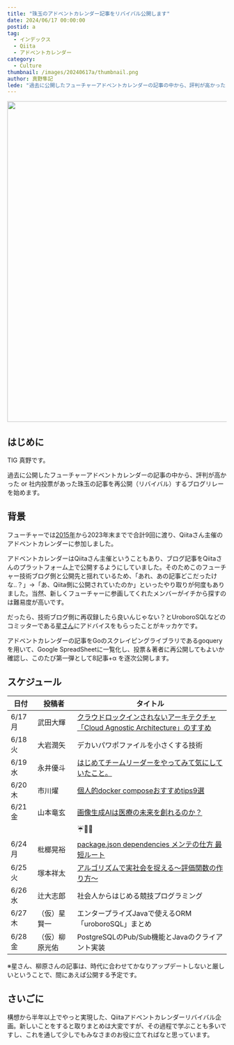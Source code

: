 ```yaml
---
title: "珠玉のアドベントカレンダー記事をリバイバル公開します"
date: 2024/06/17 00:00:00
postid: a
tag:
  - インデックス
  - Qiita
  - アドベントカレンダー
category:
  - Culture
thumbnail: /images/20240617a/thumbnail.png
author: 真野隼記
lede: "過去に公開したフューチャーアドベントカレンダーの記事の中から、評判が高かった or 社内投票があった珠玉の記事を再公開（リバイバル）するブログリレーを始めます。"
---
```


<img src="/images/20240617a/undraw_Innovative_re_rr5i.png" alt="" width="980" height="734">

## はじめに

TIG 真野です。

過去に公開したフューチャーアドベントカレンダーの記事の中から、評判が高かった or 社内投票があった珠玉の記事を再公開（リバイバル）するブログリレーを始めます。

## 背景

フューチャーでは[2015年](https://qiita.com/advent-calendar/2015/future)から2023年末までで合計9回に渡り、Qiitaさん主催のアドベントカレンダーに参加しました。

アドベントカレンダーはQiitaさん主催ということもあり、ブログ記事をQiitaさんのプラットフォーム上で公開するようにしていました。そのためこのフューチャー技術ブログ側と公開先と揺れているため、「あれ、あの記事どこだったけな..？」→「あ、Qiita側に公開されていたのか」といったやり取りが何度もありました。当然、新しくフューチャーに参画してくれたメンバーがイチから探すのは難易度が高いです。

だったら、技術ブログ側に再収録したら良いんじゃない？とUroboroSQLなどのコミッターである[星さん](https://future-architect.github.io/authors/%E6%98%9F%E8%B3%A2%E4%B8%80/)にアドバイスをもらったことがキッカケです。

アドベントカレンダーの記事をGoのスクレイピングライブラリであるgoqueryを用いて、Google SpreadSheetに一覧化し、投票＆著者に再公開してもよいか確認し、このたび第一弾として8記事+α を逐次公開します。

## スケジュール

| 日付 | 投稿者         | タイトル                                                                        |
|------|----------------|---------------------------------------------------------------------------------|
| 6/17 月 | 武田大輝       | [クラウドロックインされないアーキテクチャ「Cloud Agnostic Architecture」のすすめ](/articles/20240617b/) |
| 6/18 火| 大岩潤矢       | デカいパワポファイルを小さくする技術                                            |
| 6/19 水| 永井優斗       | [はじめてチームリーダーをやってみて気にしていたこと。](/articles/20240619a/)                            |
| 6/20 木| 市川燿         | [個人的docker composeおすすめtips9選](/articles/20240620a/)                                             |
| 6/21 金| 山本竜玄       | [画像生成AIは医療の未来を創れるのか？](/articles/20240621a/)                                            |
|   |                |   ☔️🐸🐌                                                                              |
| 6/24 月| 枇榔晃裕       | [package.json dependencies メンテの仕方 最短ルート](/articles/20240624a/)                               |
| 6/25 火| 塚本祥太       | [アルゴリズムで実社会を捉える～評価関数の作り方～](/articles/20240625a/)                                |
| 6/26 水| 辻大志郎       | 社会人からはじめる競技プログラミング                                            |
| 6/27 木| （仮）星賢一   | エンタープライズJavaで使えるORM「uroboroSQL」まとめ                             |
| 6/28 金| （仮）柳原光佑 | PostgreSQLのPub/Sub機能とJavaのクライアント実装                                 |

※星さん、柳原さんの記事は、時代に合わせてかなりアップデートしないと厳しいということで、間にあえば公開する予定です。


## さいごに

構想から半年以上でやっと実現した、Qiitaアドベントカレンダーリバイバル企画。新しいことをすると取りまとめは大変ですが、その過程で学ぶことも多いですし、これを通して少しでもみなさまのお役に立てればなと思っています。

